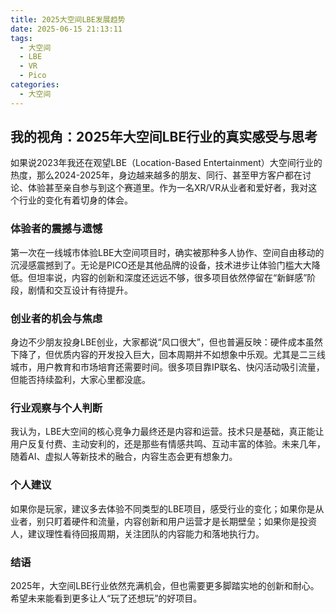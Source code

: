```yaml
---
title: 2025大空间LBE发展趋势
date: 2025-06-15 21:13:11
tags:
  - 大空间
  - LBE
  - VR
  - Pico
categories:
  - 大空间
---
```


## 我的视角：2025年大空间LBE行业的真实感受与思考

如果说2023年我还在观望LBE（Location-Based Entertainment）大空间行业的热度，那么2024-2025年，身边越来越多的朋友、同行、甚至甲方客户都在讨论、体验甚至亲自参与到这个赛道里。作为一名XR/VR从业者和爱好者，我对这个行业的变化有着切身的体会。

### 体验者的震撼与遗憾

第一次在一线城市体验LBE大空间项目时，确实被那种多人协作、空间自由移动的沉浸感震撼到了。无论是PICO还是其他品牌的设备，技术进步让体验门槛大大降低。但坦率说，内容的创新和深度还远远不够，很多项目依然停留在“新鲜感”阶段，剧情和交互设计有待提升。

### 创业者的机会与焦虑

身边不少朋友投身LBE创业，大家都说“风口很大”，但也普遍反映：硬件成本虽然下降了，但优质内容的开发投入巨大，回本周期并不如想象中乐观。尤其是二三线城市，用户教育和市场培育还需要时间。很多项目靠IP联名、快闪活动吸引流量，但能否持续盈利，大家心里都没底。

### 行业观察与个人判断

我认为，LBE大空间的核心竞争力最终还是内容和运营。技术只是基础，真正能让用户反复付费、主动安利的，还是那些有情感共鸣、互动丰富的体验。未来几年，随着AI、虚拟人等新技术的融合，内容生态会更有想象力。

### 个人建议

如果你是玩家，建议多去体验不同类型的LBE项目，感受行业的变化；如果你是从业者，别只盯着硬件和流量，内容创新和用户运营才是长期壁垒；如果你是投资人，建议理性看待回报周期，关注团队的内容能力和落地执行力。

### 结语

2025年，大空间LBE行业依然充满机会，但也需要更多脚踏实地的创新和耐心。希望未来能看到更多让人“玩了还想玩”的好项目。
